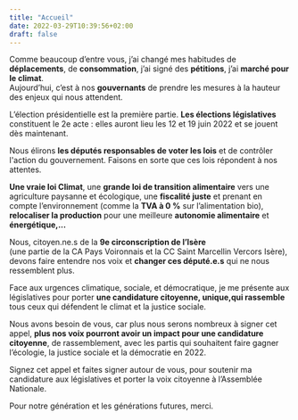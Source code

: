 ```yaml
---
title: "Accueil"
date: 2022-03-29T10:39:56+02:00
draft: false
---
```


Comme beaucoup d’entre vous, j’ai changé mes habitudes de __déplacements__, de
__consommation__, j’ai signé des __pétitions__, j’ai __marché pour le climat__.  
Aujourd’hui, c’est à nos __gouvernants__ de prendre les mesures à la hauteur des enjeux qui nous attendent.


L’élection présidentielle est la première partie. __Les élections législatives__ 
constituent le 2e acte : elles auront lieu les 12 et 19 juin 2022 et se jouent dès maintenant.


Nous élirons __les députés responsables de voter les lois__ et de contrôler l'action du gouvernement. 
Faisons en sorte que ces lois répondent à nos attentes.


__Une vraie loi Climat__, une __grande loi de transition alimentaire__ vers une agriculture paysanne et écologique, une __fiscalité juste__ et prenant en compte l’environnement
    (comme la __TVA à 0 %__ sur l’alimentation bio), __relocaliser la production__ pour une meilleure
    __autonomie alimentaire__ et __énergétique,...__

Nous, citoyen.ne.s de la __9e circonscription de l’Isère__  
    (une partie de la CA Pays Voironnais et la CC Saint Marcellin Vercors Isère), devons faire entendre nos voix et
    __changer ces député.e.s__ qui ne nous ressemblent plus.
  
Face aux urgences climatique, sociale, et démocratique, je me présente aux législatives
    pour porter __une candidature citoyenne, unique,qui rassemble__ tous ceux qui défendent le climat et la justice sociale.
  
Nous avons besoin de vous, car plus nous serons nombreux à signer cet appel, __plus nos voix pourront avoir un impact pour une candidature citoyenne__, de rassemblement, avec les partis qui souhaitent faire gagner l’écologie, la justice sociale et la démocratie en 2022.

  
Signez cet appel et faites signer autour de vous, pour soutenir ma candidature aux législatives et porter la voix citoyenne à l’Assemblée Nationale.


Pour notre génération et les générations futures, merci.